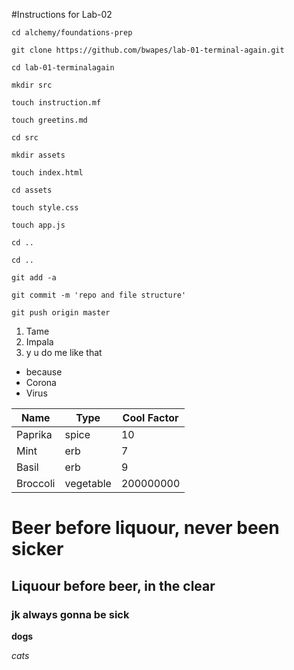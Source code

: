 #Instructions for Lab-02

```
cd alchemy/foundations-prep

git clone https://github.com/bwapes/lab-01-terminal-again.git

cd lab-01-terminalagain

mkdir src

touch instruction.mf

touch greetins.md

cd src

mkdir assets

touch index.html

cd assets

touch style.css

touch app.js

cd .. 

cd ..

git add -a

git commit -m 'repo and file structure'

git push origin master

```

1. Tame 
1. Impala
1. y u do me like that


* because
* Corona
* Virus

Name|Type|Cool Factor
---|---|---
Paprika | spice | 10
Mint | erb | 7
Basil | erb | 9
Broccoli | vegetable | 200000000

# Beer before liquour, never been sicker

## Liquour before beer, in the clear

### jk always gonna be sick

**dogs**

*cats*